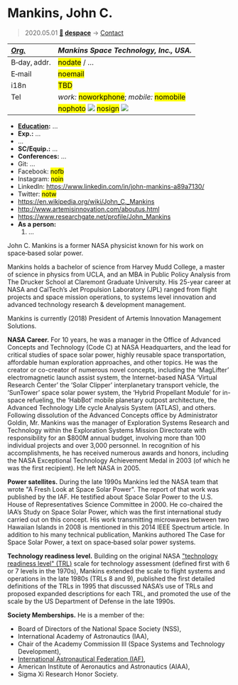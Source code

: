 # Mankins, John C.
> 2020.05.01 **[🚀](../index/index.md) [despace](index.md)** → [Contact](contact.md)

|*[Org.](contact.md)*|*Mankins Space Technology, Inc., USA.*|
|:--|:--|
|B‑day, addr.| <mark>nodate</mark> / … |
|E‑mail| <mark>noemail</mark> |
|i18n| <mark>TBD</mark> |
|Tel| *work:* <mark>noworkphone</mark>; *mobile:* <mark>nomobile</mark> |
|| <mark>nophoto</mark> [![](f/contact//1_photo_thumb.jpg)](f/contact//1_photo.jpg) <mark>nosign</mark> [![](f/contact//1_sign_thumb.jpg)](f/contact//1_sign.png) |

   - **[Education](образование.md):** …
   - **Exp.:** …
   - …
   - **SC/Equip.:** …
   - **Conferences:** …
   - Git: …
   - Facebook: <mark>nofb</mark>
   - Instagram: <mark>noin</mark>
   - LinkedIn: <https://www.linkedin.com/in/john-mankins-a89a7130/>
   - Twitter: <mark>notw</mark>
   - <https://en.wikipedia.org/wiki/John_C._Mankins>
   - <http://www.artemisinnovation.com/aboutus.html>
   - <https://www.researchgate.net/profile/John_Mankins>
   - **As a person:**
      1. …

John C. Mankins is a former NASA physicist known for his work on space‑based solar power.

Mankins holds a bachelor of science from Harvey Mudd College, a master of science in physics from UCLA, and an MBA in Public Policy Analysis from The Drucker School at Claremont Graduate University. His 25-year career at NASA and CalTech’s Jet Propulsion Laboratory (JPL) ranged from flight projects and space mission operations, to systems level innovation and advanced technology research & development management.

Mankins is currently (2018) President of Artemis Innovation Management Solutions.

**NASA Career.** For 10 years, he was a manager in the Office of Advanced Concepts and Technology (Code C) at NASA Headquarters, and the lead for critical studies of space solar power, highly reusable space transportation, affordable human exploration approaches, and other topics. He was the creator or co-creator of numerous novel concepts, including the ‘MagLifter’ electromagnetic launch assist system, the Internet-based NASA ‘Virtual Research Center’ the ‘Solar Clipper’ interplanetary transport vehicle, the ‘SunTower’ space solar power system, the ‘Hybrid Propellant Module’ for in-space refueling, the ‘HabBot’ mobile planetary outpost architecture, the Advanced Technology Life cycle Analysis System (ATLAS), and others. Following dissolution of the Advanced Concepts office by Administrator Goldin, Mr. Mankins was the manager of Exploration Systems Research and Technology within the Exploration Systems Mission Directorate with responsibility for an $800M annual budget, involving more than 100 individual projects and over 3,000 personnel. In recognition of his accomplishments, he has received numerous awards and honors, including the NASA Exceptional Technology Achievement Medal in 2003 (of which he was the first recipient). He left NASA in 2005.

**Power satellites.** During the late 1990s Mankins led the NASA team that wrote "A Fresh Look at Space Solar Power". The report of that work was published by the IAF. He testified about Space Solar Power to the U.S. House of Representatives Science Committee in 2000. He co-chaired the IAA’s Study on Space Solar Power, which was the first international study carried out on this concept. His work transmitting microwaves between two Hawaiian Islands in 2008 is mentioned in this 2014 IEEE Spectrum article. In addition to his many technical publication, Mankins authored The Case for Space Solar Power, a text on space‑based solar power systems.

**Technology readiness level.** Building on the original NASA ["technology readiness level" (TRL)](trl.md) scale for technology assessment (defined first with 6 or 7 levels in the 1970s), Mankins extended the scale to flight systems and operations in the late 1980s (TRLs 8 and 9), published the first detailed definitions of the TRLs in 1995 that discussed NASA’s use of TRLs and proposed expanded descriptions for each TRL, and promoted the use of the scale by the US Department of Defense in the late 1990s.

**Society Memberships.** He is a member of the:

   - Board of Directors of the National Space Society (NSS),
   - International Academy of Astronautics (IAA),
   - Chair of the Academy Commission Ⅲ (Space Systems and Technology Development),
   - [International Astronautical Federation (IAF)](zz_iaf.md),
   - American Institute of Aeronautics and Astronautics (AIAA),
   - Sigma Xi Research Honor Society.